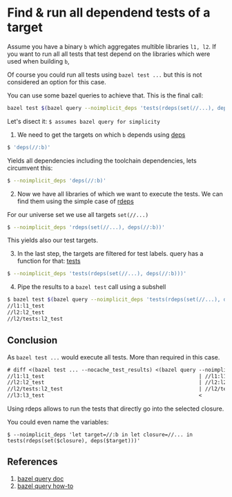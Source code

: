 # Find & run all dependend tests of a target

Assume you have a binary `b` which aggregates multible libraries `l1, l2`.
If you want to run all all tests that test depend on the libraries which were used when building `b`,

Of course you could run all tests using `bazel test ...` but this is not considered an option for this case.

You can use some bazel queries to achieve that.
This is the final call:
```bash
bazel test $(bazel query --noimplicit_deps 'tests(rdeps(set(//...), deps(//:b)))')
```

Let's disect it:
`$ assumes bazel query for simplicity`

1. We need to get the targets on which `b` depends using [deps](https://docs.bazel.build/versions/master/query.html#deps)

```bash
$ 'deps(//:b)'
```

Yields all dependencies including the toolchain dependencies, lets circumvent this:

```bash
$ --noimplicit_deps 'deps(//:b)'
```

2. Now we have all libraries of which we want to execute the tests.
We can find them using the simple case of [rdeps](https://docs.bazel.build/versions/master/query.html#rdeps)

For our universe set we use all targets `set(//...)`

```bash
$ --noimplicit_deps 'rdeps(set(//...), deps(//:b))'
```
This yields also our test targets.

3. In the last step, the targets are filtered for test labels. query has a function for that: [tests](https://docs.bazel.build/versions/master/query.html#tests)
```bash
$ --noimplicit_deps 'tests(rdeps(set(//...), deps(//:b)))'
```

4. Pipe the results to a `bazel test` call using a subshell
```bash
$ bazel test $(bazel query --noimplicit_deps 'tests(rdeps(set(//...), deps(//:b)))')
//l1:l1_test                                                             PASSED in 0.1s
//l2:l2_test                                                             PASSED in 0.1s
//l2/tests:l2_test                                                       PASSED in 0.1s
```

## Conclusion

As `bazel test ...` would execute all tests. More than required in this case.
```diff
# diff <(bazel test ... --nocache_test_results) <(bazel query --noimplicit_deps 'let target=//:b in let closure=//... in tests(rdeps(set($closure), deps($target)))') -y                                                                                                  2 ↵
//l1:l1_test                                                  | //l1:l1_test
//l2:l2_test                                                  | //l2:l2_test
//l2/tests:l2_test                                            | //l2/tests:l2_test
//l3:l3_test                                                  <
```

Using rdeps allows to run the tests that directly go into the selected closure.

You could even name the variables:
```
$ --noimplicit_deps 'let target=//:b in let closure=//... in tests(rdeps(set($closure), deps($target)))'
```

## References

1) [bazel query doc](https://docs.bazel.build/versions/master/query.html)
2) [bazel query how-to](https://docs.bazel.build/versions/master/query-how-to.html)
